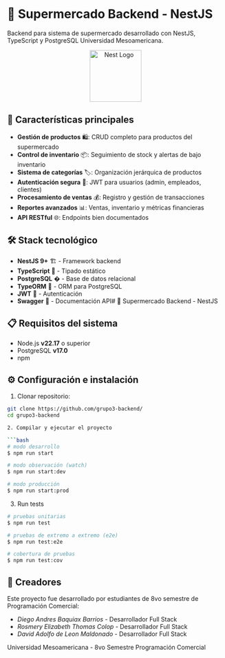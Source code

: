 # 🛒 Supermercado Backend - NestJS

Backend para sistema de supermercado desarrollado con NestJS, TypeScript y PostgreSQL Universidad Mesoamericana.

<p align="center">
  <a href="http://nestjs.com/" target="blank"><img src="https://nestjs.com/img/logo-small.svg" width="120" alt="Nest Logo" /></a>
</p>

## 🚀 Características principales

- **Gestión de productos** 🛍️: CRUD completo para productos del supermercado
- **Control de inventario** 📦: Seguimiento de stock y alertas de bajo inventario
- **Sistema de categorías** 🏷️: Organización jerárquica de productos
- **Autenticación segura** 🔐: JWT para usuarios (admin, empleados, clientes)
- **Procesamiento de ventas** 💰: Registro y gestión de transacciones
- **Reportes avanzados** 📊: Ventas, inventario y métricas financieras
- **API RESTful** 🌐: Endpoints bien documentados

## 🛠️ Stack tecnológico

- **NestJS 9+** 🏗️ - Framework backend
- **TypeScript** 📘 - Tipado estático
- **PostgreSQL** � - Base de datos relacional
- **TypeORM** 🔄 - ORM para PostgreSQL
- **JWT** 🔑 - Autenticación
- **Swagger** 📝 - Documentación API# 🛒 Supermercado Backend - NestJS

## 📋 Requisitos del sistema

- Node.js **v22.17** o superior
- PostgreSQL **v17.0**
- npm



## ⚙️ Configuración e instalación

1. Clonar repositorio:
```bash
git clone https://github.com/grupo3-backend/
cd grupo3-backend

2. Compilar y ejecutar el proyecto

```bash
# modo desarrollo
$ npm run start

# modo observación (watch)
$ npm run start:dev

# modo producción
$ npm run start:prod

```

3. Run tests

```bash
# pruebas unitarias
$ npm run test

# pruebas de extremo a extremo (e2e)
$ npm run test:e2e

# cobertura de pruebas
$ npm run test:cov
```
## 👥 Creadores

Este proyecto fue desarrollado por estudiantes de 8vo semestre de Programación Comercial:

- *Diego Andres Baquiax Barrios* - Desarrollador Full Stack
- *Rosmery Elizabeth Thomas Colop* - Desarrollador Full Stack
- *David Adolfo de Leon Maldonado* - Desarrollador Full Stack

Universidad Mesoamericana - 8vo Semestre Programación Comercial

